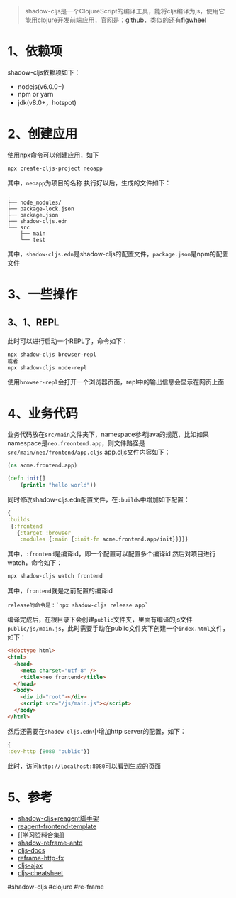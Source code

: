 >shadow-cljs是一个ClojureScript的编译工具，能将cljs编译为js，使用它能用clojure开发前端应用，官网是：[github](https://github.com/thheller/shadow-cljs)，类似的还有[figwheel](https://figwheel.org/)
# 1、依赖项
shadow-cljs依赖项如下：
- nodejs(v6.0.0+)
- npm or yarn
- jdk(v8.0+，hotspot)
# 2、创建应用
使用npx命令可以创建应用，如下
``` bash
npx create-cljs-project neoapp
```
其中，`neoapp`为项目的名称
执行好以后，生成的文件如下：
``` text
.
├── node_modules/
├── package-lock.json
├── package.json
├── shadow-cljs.edn
└── src
    ├── main
    └── test
```
其中，`shadow-cljs.edn`是shadow-cljs的配置文件，`package.json`是npm的配置文件
# 3、一些操作
## 3、1、REPL
此时可以进行启动一个REPL了，命令如下：
``` bash
npx shadow-cljs browser-repl
或者
npx shadow-cljs node-repl
```
使用`browser-repl`会打开一个浏览器页面，repl中的输出信息会显示在网页上面
# 4、业务代码
业务代码放在`src/main`文件夹下，namespace参考java的规范，比如如果namespace是`neo.freontend.app`，则文件路径是`src/main/neo/frontend/app.cljs`
app.cljs文件内容如下：
``` clojure
(ns acme.frontend.app)

(defn init[]
	(println "hello world"))
```
同时修改shadow-cljs.edn配置文件，在`:builds`中增加如下配置：
``` clojure
{
:builds
 {:frontend
   {:target :browser
    :modules {:main {:init-fn acme.frontend.app/init}}}}}
```
其中，`:frontend`是编译id，即一个配置可以配置多个编译id
然后对项目进行watch，命令如下：
``` bash
npx shadow-cljs watch frontend
```
其中，`frontend`就是之前配置的编译id
``` ad-note
release的命令是：`npx shadow-cljs release app`
```

编译完成后，在根目录下会创建`public`文件夹，里面有编译的js文件`public/js/main.js`，此时需要手动在public文件夹下创建一个`index.html`文件，如下：
``` html
<!doctype html>
<html>
  <head>
    <meta charset="utf-8" />
    <title>neo frontend</title>
  </head>
  <body>
    <div id="root"></div>
    <script src="/js/main.js"></script>
  </body>
</html>
```

然后还需要在`shadow-cljs.edn`中增加http server的配置，如下：
``` clojure
{
:dev-http {8080 "public"}}
```
此时，访问`http://localhost:8080`可以看到生成的页面
# 5、参考
- [shadow-cljs+reagent脚手架](https://github.com/jacekschae/shadow-reagent)
- [reagent-frontend-template](https://github.com/reagent-project/reagent-frontend-template)
- [[学习资料合集]]
- [shadow-reframe-antd](https://github.com/jdhorwitz/shadow-reframe-antizer)
- [cljs-docs](https://cljdoc.org/)
- [reframe-http-fx](https://github.com/day8/re-frame-http-fx)
- [cljs-ajax](https://github.com/JulianBirch/cljs-ajax)
- [cljs-cheatsheet](https://cljs.info/cheatsheet/)

#shadow-cljs    #clojure  #re-frame